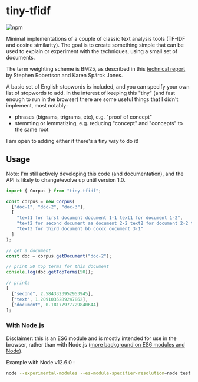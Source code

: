 # tiny-tfidf
![npm](https://img.shields.io/npm/v/tiny-tfidf.svg)

Minimal implementations of a couple of classic text analysis tools (TF-IDF and cosine similarity). The goal is to create something simple that can be used to explain or experiment with the techniques, using a small set of documents.

The term weighting scheme is BM25, as described in this [technical report](https://www.cl.cam.ac.uk/techreports/UCAM-CL-TR-356.pdf) by Stephen Robertson and Karen Spärck Jones.

A basic set of English stopwords is included, and you can specify your own list of stopwords to add. In the interest of keeping this "tiny" (and fast enough to run in the browser) there are some useful things that I didn't implement, most notably:
- phrases (bigrams, trigrams, etc), e.g. "proof of concept"
- stemming or lemmatizing, e.g. reducing "concept" and "concepts" to the same root

I am open to adding either if there's a tiny way to do it!

## Usage

Note: I'm still actively developing this code (and documentation), and the API is likely to change/evolve up until version 1.0.

```js
import { Corpus } from "tiny-tfidf";

const corpus = new Corpus(
  ["doc-1", "doc-2", "doc-3"],
  [
    "text1 for first document document 1-1 text1 for document 1-2",
    "text2 for second document aa document 2-2 text2 for document 2-2 text2 for document 2-3",
    "text3 for third document bb ccccc document 3-1"
  ]
);

// get a document
const doc = corpus.getDocument("doc-2");

// print 50 top terms for this document
console.log(doc.getTopTerms(50));

// prints
[
  ["second", 2.5843323952953945],
  ["text", 1.2091035289247862],
  ["document", 0.18177977729840644]
];
```

### With Node.js

Disclaimer: this is an ES6 module and is mostly intended for use in the browser, rather than with Node.js ([more background on ES6 modules and Node](https://github.com/nodejs/modules/blob/master/doc/announcement.md#es-module-code-in-packages)).

Example with Node v12.6.0 :

```sh
node --experimental-modules --es-module-specifier-resolution=node test.js
```
